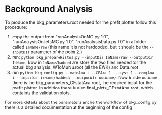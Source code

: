 # Background Analysis

To produce the bkg_parameters.root needed for the prefit plotter follow this procedure:
1. copy the output from "runAnalysisOnMC.py 1 0", "runAnalysisOnJetsMC.py 1 0", "runAnalysisData.py 1 0" in a folder called `InName/raw` (this name it is not hardcoded, but it should be the `--inputDir` parameter of the point 2.)
2. run: `python bkg_prepareHistos.py --inputDir InName/raw --outputDir InName`. Now in `InName/hadded` are store the two files needed tor the actual bkg analysis: WToMuNu.root (all the EWK) and Data.root
3. run `python bkg_config.py --mainAna 1 --CFAna 1  --syst 1 --compAna 1 --inputDir InName/hadded/ --outputDir OutName/`. Now inside `OutName` there is the bkg_parameters_CFstatAna.root, the required input for the prefit plotter. In addition there is also final_plots_CFstatAna.root, which containts the validation plots.

For more details about the parameters anche the workflow of bkg_config.py there is a detailed documentation at the beginning of the config